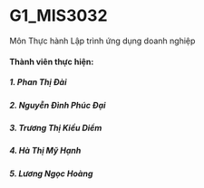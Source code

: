 # G1_MIS3032
Môn Thực hành Lập trình ứng dụng doanh nghiệp
####   Thành viên thực hiện:
#####   1. Phan Thị Đài
#####   2. Nguyễn Đình Phúc Đại
#####   3. Trương Thị Kiều Diểm
#####   4. Hà Thị Mỹ Hạnh
#####   5. Lương Ngọc Hoàng
